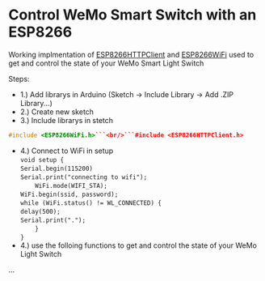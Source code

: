 # Control WeMo Smart Switch with an ESP8266 

Working implmentation of [ESP8266HTTPClient](https://github.com/esp8266/Arduino/tree/master/libraries/ESP8266HTTPClient) and [ESP8266WiFi](https://github.com/esp8266/Arduino/tree/master/libraries/ESP8266WiFi) used to get and control the state of your WeMo Smart Light Switch<br/>



Steps: 
 - 1.) Add librarys in Arduino (Sketch -> Include Library -> Add .ZIP Library...)
 - 2.) Create new sketch
 - 3.) Include librarys in stetch<br/>
 ```cpp
 #include <ESP8266WiFi.h>```<br/>```#include <ESP8266HTTPClient.h>
 ```
 
 - 4.) Connect to WiFi in setup<br>```void setup {```<br/>    ```Serial.begin(115200)```<br/>    ```Serial.print("connecting to wifi");```<br/>    ```    WiFi.mode(WIFI_STA);```<br/>        ```WiFi.begin(ssid, password);```<br/>        ```while (WiFi.status() != WL_CONNECTED) {```<br/>        ```delay(500);```<br/>        ```Serial.print(".");```<br/>```    }```<br/>```}```
 - 4.) use the folloing functions to get and control the state of your WeMo Light Switch

  ...
 
